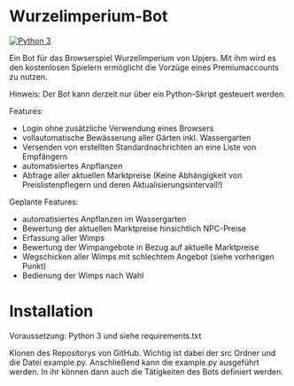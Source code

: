 # Wurzelimperium-Bot

[![Python 3](https://img.shields.io/badge/python-3-blue.svg)](https://www.python.org/)

Ein Bot für das Browserspiel Wurzelimperium von Upjers. Mit ihm wird es den kostenlosen Spielern ermöglicht die Vorzüge eines Premiumaccounts zu nutzen.

Hinweis:
Der Bot kann derzeit nur über ein Python-Skript gesteuert werden.

Features:
- Login ohne zusätzliche Verwendung eines Browsers
- vollautomatische Bewässerung aller Gärten inkl. Wassergarten
- Versenden von erstellten Standardnachrichten an eine Liste von Empfängern
- automatisiertes Anpflanzen
- Abfrage aller aktuellen Marktpreise (Keine Abhängigkeit von Preislistenpflegern und deren Aktualisierungsintervall!)

Geplante Features:
- automatisiertes Anpflanzen im Wassergarten
- Bewertung der aktuellen Marktpreise hinsichtlich NPC-Preise
- Erfassung aller Wimps
- Bewertung der Wimpangebote in Bezug auf aktuelle Marktpreise
- Wegschicken aller Wimps mit schlechtem Angebot (siehe vorherigen Punkt)
- Bedienung der Wimps nach Wahl


# Installation

Voraussetzung: Python 3 und siehe requirements.txt

Klonen des Repositorys von GitHub. Wichtig ist dabei der src Ordner und die Datei example.py. Anschließend kann die example.py ausgeführt werden. In ihr können dann auch die Tätigkeiten des Bots definiert werden.
